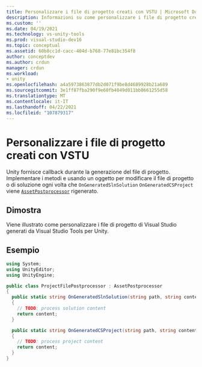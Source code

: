 ```yaml
---
title: Personalizzare i file di progetto creati con VSTU | Microsoft Docs
description: Informazioni su come personalizzare i file di progetto creati Visual Studio Tools per Unity (VSTU). Esaminare un esempio di codice C#.
ms.custom: ''
ms.date: 04/19/2021
ms.technology: vs-unity-tools
ms.prod: visual-studio-dev16
ms.topic: conceptual
ms.assetid: 60b8cc1d-cacc-404d-b768-77e81bc354f8
author: conceptdev
ms.author: crdun
manager: crdun
ms.workload:
- unity
ms.openlocfilehash: a4a5973863877db2d071f9be8d4689928b21a689
ms.sourcegitcommit: 3e1ff87fba290f9e60fb4049d011bb8661255d58
ms.translationtype: MT
ms.contentlocale: it-IT
ms.lasthandoff: 04/22/2021
ms.locfileid: "107879317"
---
```

# <a name="customize-project-files-created-by-vstu"></a>Personalizzare i file di progetto creati con VSTU
Unity fornisce callback durante la generazione del file di progetto. Implementare i metodi e usando un oggetto per modificare il file di progetto o di soluzione ogni volta che `OnGeneratedSlnSolution` `OnGeneratedCSProject` viene [`AssetPostprocessor`](https://docs.unity3d.com/ScriptReference/AssetPostprocessor.html) rigenerato.

## <a name="demonstrates"></a>Dimostra
Viene illustrato come personalizzare i file di progetto di Visual Studio generati da Visual Studio Tools per Unity.

## <a name="example"></a>Esempio

```csharp
using System;
using UnityEditor;
using UnityEngine;

public class ProjectFilePostprocessor : AssetPostprocessor
{
  public static string OnGeneratedSlnSolution(string path, string content)
  {
    // TODO: process solution content
    return content;
  }

  public static string OnGeneratedCSProject(string path, string content)
  {
    // TODO: process project content
    return content;
  }
}
```
